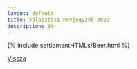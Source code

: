 ```yaml
---
layout: default
title: Választási névjegyzék 2022
description: Bér
---
```


{% include settlementHTMLs/Beer.html %}

[Vissza](../)